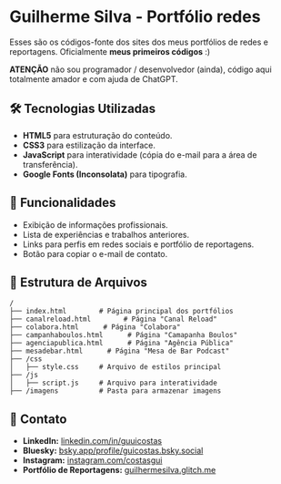 # Guilherme Silva - Portfólio redes

Esses são os códigos-fonte dos sites dos meus portfólios de redes e reportagens. Oficialmente **meus primeiros códigos** :)

**ATENÇÃO** não sou programador / desenvolvedor (ainda), código aqui totalmente amador e com ajuda de ChatGPT.

## 🛠 Tecnologias Utilizadas
- **HTML5** para estruturação do conteúdo.
- **CSS3** para estilização da interface.
- **JavaScript** para interatividade (cópia do e-mail para a área de transferência).
- **Google Fonts (Inconsolata)** para tipografia.

## 📌 Funcionalidades
- Exibição de informações profissionais.
- Lista de experiências e trabalhos anteriores.
- Links para perfis em redes sociais e portfólio de reportagens.
- Botão para copiar o e-mail de contato.

## 📂 Estrutura de Arquivos
```
/
├── index.html        # Página principal dos portfólios
├── canalreload.html        # Página "Canal Reload"
├── colabora.html      # Página "Colabora"
├── campanhaboulos.html      # Página "Camapanha Boulos"
├── agenciapublica.html      # Página "Agência Pública"
├── mesadebar.html      # Página "Mesa de Bar Podcast"
├── /css
│   ├── style.css     # Arquivo de estilos principal
├── /js
│   ├── script.js     # Arquivo para interatividade
├── /imagens          # Pasta para armazenar imagens
```

## 🔗 Contato
- **LinkedIn:** [linkedin.com/in/guuicostas](https://www.linkedin.com/in/guuicostas/)
- **Bluesky:** [bsky.app/profile/guicostas.bsky.social](https://bsky.app/profile/guicostas.bsky.social)
- **Instagram:** [instagram.com/costasgui](https://www.instagram.com/costasgui/)
- **Portfólio de Reportagens:** [guilhermesilva.glitch.me](https://guilhermesilva.glitch.me/)

